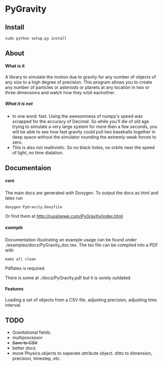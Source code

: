 # PyGravity
## Install


    sudo python setup.py install

## About
#### What is it
A library to simulate the motion due to gravity for any number of objects of any size to a high degree of precision. This program allows you to create any number of particles or asteriods or planets at any location in two or three dimensions and watch how they orbit eachother. 
##### What it is not

-  In one word: fast. Using the awesomness of numpy's speed was scrapped for the accuracy of Decimal. So while you'll die of old age trying to simulate a very large system for more then a few seconds, you will be able to see how fast gravity could pull two baseballs together in deep space without the simulator rounding the extremly weak forces to zero.
-  This is also not realtivistic. So no black holes, no orbits near the speed of light, no time dialation. 

## Documentaion
##### core 
The main docs are generated with Doxygen. To output the docs as html and latex run

    doxygen PyGravity.Doxyfile

Or find them at http://russloewe.com/PyGravity/index.html
##### example
Documentation illustrating an example usage can be found under ./examples/docs/PyGravity_doc.tex. The 
tex file can be compiled into a PDF with 

    make all clean

Pdflatex is required.

There is some at ./docs/PyGravity.pdf but it is sorely outdated
#### Features
Loading a set of objects from a CSV file, adjusting precision, adjusting time interval.

## TODO
- Gravitational fields. 
- multiprocessor
- ~~Save to CSV~~
- better docs
- move Physics.objects to seperate attribute object. ditto to dimension, precision, timestep, etc.


